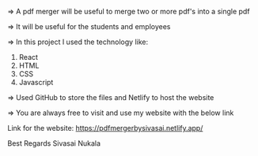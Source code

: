 => A pdf merger will be useful to merge two or more pdf's into a single pdf

=> It will be useful for the students and employees

=> In this project I used the technology like:
   1. React
   2. HTML
   3. CSS
   4. Javascript

=> Used GitHub to store the files and Netlify to host the website

=> You are always free to visit and use my website with the below link

Link for the website: https://pdfmergerbysivasai.netlify.app/

Best Regards
Sivasai Nukala
